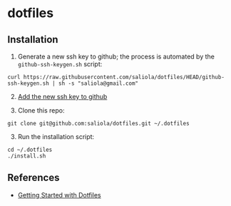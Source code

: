# dotfiles

## Installation

1. Generate a new ssh key to github; the process is automated by the
   `github-ssh-keygen.sh` script:
```
curl https://raw.githubusercontent.com/saliola/dotfiles/HEAD/github-ssh-keygen.sh | sh -s "saliola@gmail.com"
```

2. [Add the new ssh key to github](https://github.com/settings/keys)

3. Clone this repo:
```
git clone git@github.com:saliola/dotfiles.git ~/.dotfiles
```

3. Run the installation script:
```
cd ~/.dotfiles
./install.sh
```

## References

- [Getting Started with Dotfiles](https://driesvints.com/blog/getting-started-with-dotfiles)
